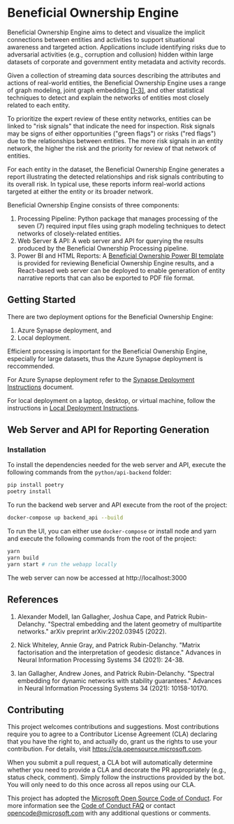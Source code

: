 # Beneficial Ownership Engine

Beneficial Ownership Engine aims to detect and visualize the implicit connections between entities and activities to support situational awareness and targeted action. Applications include identifying risks due to adversarial activities (e.g., corruption and collusion) hidden within large datasets of corporate and government entity metadata and activity records.

Given a collection of streaming data sources describing the attributes and actions of real-world entities, the Beneficial Ownership Engine uses a range of graph modeling, joint graph embedding [[1-3]](#references), and other statistical techniques to detect and explain the networks of entities most closely related to each entity.

To prioritize the expert review of these entity networks, entities can be linked to "risk signals" that indicate the need for inspection. Risk signals may be signs of either opportunities ("green flags") or risks ("red flags") due to the relationships between entities. The more risk signals in an entity network, the higher the risk and the priority for review of that network of entities.

For each entity in the dataset, the Beneficial Ownership Engine generates a report illustrating the detected relationships and risk signals contributing to its overall risk. In typical use, these reports inform real-world actions targeted at either the entity or its broader network.

Beneficial Ownership Engine consists of three components:

1. Processing Pipeline: Python package that manages processing of the seven (7) required input files using graph modeling techniques to detect networks of closely-related entities.
2. Web Server & API: A web server and API for querying the results produced by the Beneficial Ownership Processing pipeline.
3. Power BI and HTML Reports: A [Beneficial Ownership Power BI template](https://github.com/mbarnettHMX/beneficial-ownership-engine/tree/main/powerbi) is provided for reviewing Beneficial Ownership Engine results, and a React-based web server can be deployed to enable generation of entity narrative reports that can also be exported to PDF file format.

## Getting Started

There are two deployment options for the Beneficial Ownership Engine:

1. Azure Synapse deployment, and
2. Local deployment.

Efficient processing is important for the Beneficial Ownership Engine, especially for large datasets, thus the Azure Synapse deployment is reccommended.

For Azure Synapse deployment refer to the [Synapse Deployment Instructions](https://github.com/mbarnettHMX/beneficial-ownership-engine/blob/main/docs/deployment/SYNAPSE_DEPLOY.md) document.

For local deployment on a laptop, desktop, or virtual machine, follow the instructions in [Local Deployment Instructions](https://github.com/mbarnettHMX/beneficial-ownership-engine/blob/main/docs/deployment/LOCAL_DEPLOY.md).

## Web Server and API for Reporting Generation

### Installation

To install the dependencies needed for the web server and API, execute the following commands from the `python/api-backend` folder:

```bash
pip install poetry
poetry install
```

To run the backend web server and API execute from the root of the project:

```bash
docker-compose up backend_api --build
```

To run the UI, you can either use `docker-compose` or install node and yarn and execute the following commands from the root of the project:

```bash
yarn
yarn build
yarn start # run the webapp locally
```

The web server can now be accessed at http://localhost:3000

## References

1. Alexander Modell, Ian Gallagher, Joshua Cape, and Patrick Rubin-Delanchy. "Spectral embedding and the latent geometry of multipartite networks." arXiv preprint arXiv:2202.03945 (2022).

2. Nick Whiteley, Annie Gray, and Patrick Rubin-Delanchy. "Matrix factorisation and the interpretation of geodesic distance." Advances in Neural Information Processing Systems 34 (2021): 24-38.

3. Ian Gallagher, Andrew Jones, and Patrick Rubin-Delanchy. "Spectral embedding for dynamic networks with stability guarantees." Advances in Neural Information Processing Systems 34 (2021): 10158-10170.

## Contributing

This project welcomes contributions and suggestions.  Most contributions require you to agree to a Contributor License Agreement (CLA) declaring that you have the right to, and actually do, grant us the rights to use your contribution. For details, visit https://cla.opensource.microsoft.com.

When you submit a pull request, a CLA bot will automatically determine whether you need to provide a CLA and decorate the PR appropriately (e.g., status check, comment). Simply follow the instructions provided by the bot. You will only need to do this once across all repos using our CLA.

This project has adopted the [Microsoft Open Source Code of Conduct](https://opensource.microsoft.com/codeofconduct/). For more information see the [Code of Conduct FAQ](https://opensource.microsoft.com/codeofconduct/faq/) or contact [opencode@microsoft.com](mailto:opencode@microsoft.com) with any additional questions or comments.

